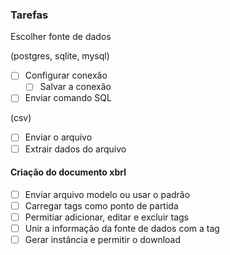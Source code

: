 ### Tarefas

Escolher fonte de dados

(postgres, sqlite, mysql)

- [ ] Configurar conexão
  - [ ] Salvar a conexão
- [ ] Enviar comando SQL

(csv)

- [ ] Enviar o arquivo
- [ ] Extrair dados do arquivo

#### Criação do documento xbrl

- [ ] Enviar arquivo modelo ou usar o padrão
- [ ] Carregar tags como ponto de partida
- [ ] Permitiar adicionar, editar e excluir tags
- [ ] Unir a informação da fonte de dados com a tag
- [ ] Gerar instância e permitir o download
